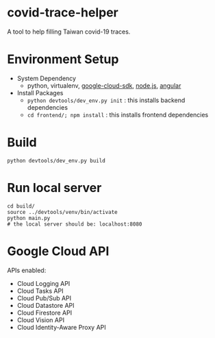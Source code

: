 # covid-trace-helper
A tool to help filling Taiwan covid-19 traces.

# Environment Setup
- System Dependency
  - python, virtualenv, [google-cloud-sdk](https://cloud.google.com/sdk/docs/install), [node.js](https://nodejs.org/en/), [angular](https://angular.io/guide/setup-local)
- Install Packages
  - `python devtools/dev_env.py init` : this installs backend dependencies
  - `cd frontend/; npm install` : this installs frontend dependencies

# Build
```
python devtools/dev_env.py build
```

# Run local server
```
cd build/
source ../devtools/venv/bin/activate
python main.py
# the local server should be: localhost:8080
```

# Google Cloud API
APIs enabled:
- Cloud Logging API
- Cloud Tasks API
- Cloud Pub/Sub API
- Cloud Datastore API
- Cloud Firestore API
- Cloud Vision API
- Cloud Identity-Aware Proxy API
